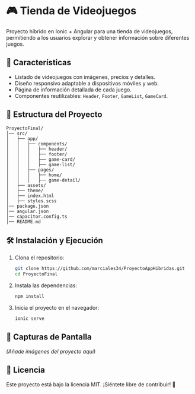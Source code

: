 # 🎮 Tienda de Videojuegos

Proyecto híbrido en Ionic + Angular para una tienda de videojuegos, permitiendo a los usuarios explorar y obtener información sobre diferentes juegos.

## 🚀 Características
- Listado de videojuegos con imágenes, precios y detalles.
- Diseño responsivo adaptable a dispositivos móviles y web.
- Página de información detallada de cada juego.
- Componentes reutilizables: `Header`, `Footer`, `GameList`, `GameCard`.

## 📂 Estructura del Proyecto
```
ProyectoFinal/
│── src/
│   ├── app/
│   │   ├── components/
│   │   │   ├── header/
│   │   │   ├── footer/
│   │   │   ├── game-card/
│   │   │   ├── game-list/
│   │   ├── pages/
│   │   │   ├── home/
│   │   │   ├── game-detail/
│   ├── assets/
│   ├── theme/
│   ├── index.html
│   ├── styles.scss
│── package.json
│── angular.json
│── capacitor.config.ts
│── README.md
```

## 🛠 Instalación y Ejecución
1. Clona el repositorio:
   ```bash
   git clone https://github.com/marciales34/ProyectoAppHibridas.git
   cd ProyectoFinal
   ```
2. Instala las dependencias:
   ```bash
   npm install
   ```
3. Inicia el proyecto en el navegador:
   ```bash
   ionic serve
   ```

## 📸 Capturas de Pantalla
_(Añade imágenes del proyecto aquí)_

## 📜 Licencia
Este proyecto está bajo la licencia MIT. ¡Siéntete libre de contribuir! 🚀
